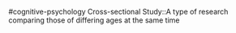 #cognitive-psychology 
Cross-sectional Study::A type of research comparing those of differing ages at the same time
<!--SR:!2024-04-07,1,230-->